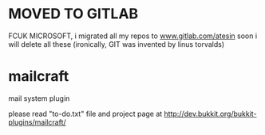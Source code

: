 # MOVED TO GITLAB
FCUK MICROSOFT, i migrated all my repos to www.gitlab.com/atesin soon i will delete all these (ironically, GIT was invented by linus torvalds)

# mailcraft
mail system plugin

please read "to-do.txt" file and project page at http://dev.bukkit.org/bukkit-plugins/mailcraft/
